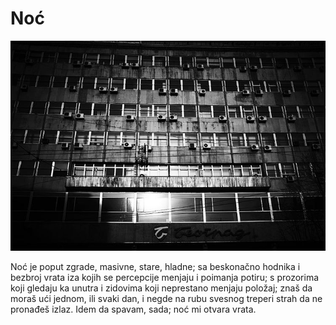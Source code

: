 # Noć

![](noc.jpg)

Noć je poput zgrade, masivne, stare, hladne; sa beskonačno hodnika i bezbroj vrata iza kojih se percepcije menjaju i poimanja potiru; s prozorima koji gledaju ka unutra i zidovima koji neprestano menjaju položaj; znaš da moraš ući jednom, ili svaki dan, i negde na rubu svesnog treperi strah da ne pronađeš izlaz. Idem da spavam, sada; noć mi otvara vrata.